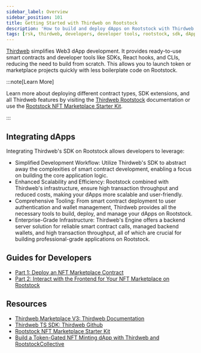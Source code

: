 ```yaml
---
sidebar_label: Overview
sidebar_position: 101
title: Getting Started with Thirdweb on Rootstock
description: 'How to build and deploy dApps on Rootstock with Thirdweb'
tags: [rsk, thirdweb, developers, developer tools, rootstock, sdk, dApps, smart contracts]
---
```


[Thirdweb](https://thirdweb.com/rootstock) simplifies Web3 dApp development. It provides ready-to-use smart contracts and developer tools like SDKs, React hooks, and CLIs, reducing the need to build from scratch. This allows you to launch token or marketplace projects quickly with less boilerplate code on Rootstock.

:::note[Learn More]

Learn more about deploying different contract types, SDK extensions, and all Thirdweb features by visiting the [Thirdweb Rootstock](https://thirdweb.com/rootstock) documentation or use the [Rootstock NFT Marketplace Starter Kit](https://github.com/rsksmart/rsk-thirdweb-marketplace).

:::

## Integrating dApps

Integrating Thirdweb's SDK on Rootstock allows developers to leverage:

- Simplified Development Workflow: Utilize Thirdweb's SDK to abstract away the complexities of smart contract development, enabling a focus on building the core application logic.
- Enhanced Scalability and Efficiency: Rootstock combined with Thirdweb's infrastructure, ensure high transaction throughput and reduced costs, making your dApps more scalable and user-friendly.
- Comprehensive Tooling: From smart contract deployment to user authentication and wallet management, Thirdweb provides all the necessary tools to build, deploy, and manage your dApps on Rootstock.
- Enterprise-Grade Infrastructure: Thirdweb's Engine offers a backend server solution for reliable smart contract calls, managed backend wallets, and high transaction throughput, all of which are crucial for building professional-grade applications on Rootstock.

## Guides for Developers
- [Part 1: Deploy an NFT Marketplace Contract](/developers/smart-contracts/thirdweb/deploy-marketplace-contracts)
- [Part 2: Interact with the Frontend for Your NFT Marketplace on Rootstock](/developers/smart-contracts/thirdweb/nft-marketplace-frontend)

## Resources
- [Thirdweb Marketplace V3: Thirdweb Documentation](https://thirdweb.com/thirdweb.eth/MarketplaceV3)
- [Thirdweb TS SDK: Thirdweb Github](https://github.com/thirdweb-dev/js/tree/main#readme)
- [Rootstock NFT Marketplace Starter Kit](https://github.com/rsksmart/rsk-thirdweb-marketplace)
- [Build a Token-Gated NFT Minting dApp with Thirdweb and RootstockCollective](/resources/tutorials/tokengated-nft-minting)